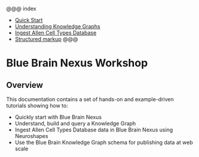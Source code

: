 
@@@ index

* [Quick Start](getting-started/index.md)
* [Understanding Knowledge Graphs](./knowledge-graph/index.md)
* [Ingest Allen Cell Types Database](./ingest-allen-celltypes-db-in-nexus/index.md)
* [Structured markup](bbp-kg-schema/index.md)
@@@

# Blue Brain Nexus Workshop


## Overview

This documentation contains a set of hands-on and example-driven tutorials showing how to:
 
* Quickly start with Blue Brain Nexus
* Understand, build and query a Knowledge Graph
* Ingest Allen Cell Types Database data in Blue Brain Nexus using Neuroshapes
* Use the Blue Brain Knowledge Graph schema for publishing data at web scale